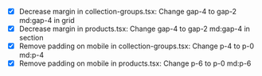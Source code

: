 - [x] Decrease margin in collection-groups.tsx: Change gap-4 to gap-2 md:gap-4 in grid
- [x] Decrease margin in products.tsx: Change gap-4 to gap-2 md:gap-4 in section
- [x] Remove padding on mobile in collection-groups.tsx: Change p-4 to p-0 md:p-4
- [x] Remove padding on mobile in products.tsx: Change p-6 to p-0 md:p-6
